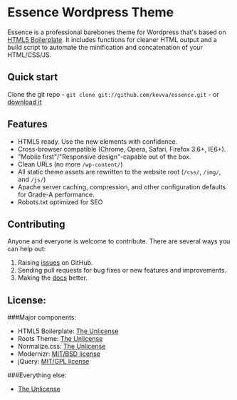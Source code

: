 # Essence Wordpress Theme

Essence is a professional barebones theme for Wordpress that's based on [HTML5 Boilerplate](http://www.html5boilerplate.com/). It includes functions for cleaner HTML output and a build script to automate the minification and concatenation of your HTML/CSS/JS.

## Quick start

Clone the git repo - `git clone git://github.com/kevva/essence.git` - or [download it](https://github.com/kevva/essence/zipball/master)

## Features

* HTML5 ready. Use the new elements with confidence.
* Cross-browser compatible (Chrome, Opera, Safari, Firefox 3.6+, IE6+).
* "Mobile first"/"Responsive design"-capable out of the box.
* Clean URLs (no more `/wp-content/`)
* All static theme assets are rewritten to the website root (`/css/`, `/img/`, and `/js/`)
* Apache server caching, compression, and other configuration defaults for Grade-A performance.
* Robots.txt optimized for SEO

## Contributing

Anyone and everyone is welcome to contribute. There are several ways you can help out:

1. Raising [issues](https://github.com/kevva/essence/issues) on GitHub.
2. Sending pull requests for bug fixes or new features and improvements.
3. Making the [docs](https://github.com/kevva/essence/wiki) better.

## License:

###Major components:

* HTML5 Boilerplate: [The Unlicense](http://unlicense.org)
* Roots Theme: [The Unlicense](http://unlicense.org)
* Normalize.css: [The Unlicense](http://unlicense.org)
* Modernizr: [MIT/BSD license](http://www.modernizr.com/license/)
* jQuery: [MIT/GPL license](http://jquery.org/license/)

###Everything else:

* [The Unlicense](http://unlicense.org)
